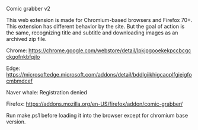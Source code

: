 Comic grabber v2

This web extension is made for Chromium-based browsers and Firefox 70+.
This extension has different behavior by the site.
But the goal of action is the same, recognizing title and subtitle and downloading images as an archived zip file.

Chrome: https://chrome.google.com/webstore/detail/lpkjpgooekekpccbcgcckgofnkbfpjlo

Edge: https://microsoftedge.microsoft.com/addons/detail/bddlgiikhigcaoplfgiejgfocmbmdcef

Naver whale: Registration denied

Firefox: https://addons.mozilla.org/en-US/firefox/addon/comic-grabber/

Run make.ps1 before loading it into the browser except for chromium base version.